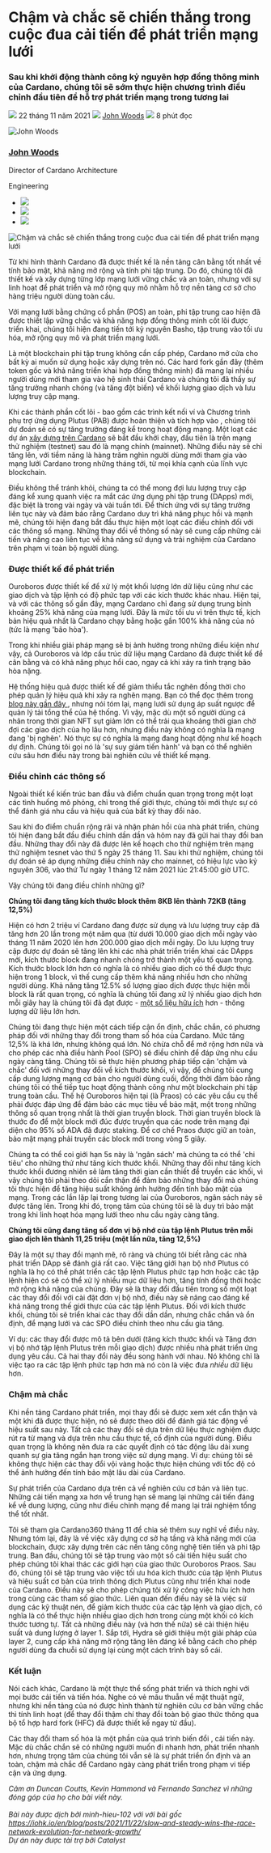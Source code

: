 # Chậm và chắc sẽ chiến thắng trong cuộc đua cải tiến để phát triển mạng lưới

### **Sau khi khởi động thành công kỷ nguyên hợp đồng thông minh của Cardano, chúng tôi sẽ sớm thực hiện chương trình điều chỉnh đầu tiên để hỗ trợ phát triển mạng trong tương lai**

![](img/2021-11-22-slow-and-steady-wins-the-race-network-evolution-for-network-growth.002.png) 22 tháng 11 năm 2021 ![](img/2021-11-22-slow-and-steady-wins-the-race-network-evolution-for-network-growth.002.png) [John Woods](tmp//en/blog/authors/john-woods/page-1/) ![](img/2021-11-22-slow-and-steady-wins-the-race-network-evolution-for-network-growth.003.png) 8 phút đọc

![John Woods](img/2021-11-22-slow-and-steady-wins-the-race-network-evolution-for-network-growth.004.png)[](tmp//en/blog/authors/john-woods/page-1/)

### [**John Woods**](tmp//en/blog/authors/john-woods/page-1/)

Director of Cardano Architecture

Engineering

- ![](img/2021-11-22-slow-and-steady-wins-the-race-network-evolution-for-network-growth.005.png)[](mailto:john.woods@iohk.io "E-mail")
- ![](img/2021-11-22-slow-and-steady-wins-the-race-network-evolution-for-network-growth.006.png)[](https://www.linkedin.com/in/johnalanwoods/ "LinkedIn")
- ![](img/2021-11-22-slow-and-steady-wins-the-race-network-evolution-for-network-growth.007.png)[](https://github.com/johnalanwoods "GitHub")

![Chậm và chắc sẽ chiến thắng trong cuộc đua cải tiến để phát triển mạng lưới](img/2021-11-22-slow-and-steady-wins-the-race-network-evolution-for-network-growth.008.jpeg)

Từ khi hình thành Cardano đã được thiết kế là nền tảng cân bằng tốt nhất về tính bảo mật, khả năng mở rộng và tính phi tập trung. Do đó, chúng tôi đã thiết kế và xây dựng từng lớp mạng lưới vững chắc và an toàn, nhưng với sự linh hoạt để phát triển và mở rộng quy mô nhằm hỗ trợ nền tảng cơ sở cho hàng triệu người dùng toàn cầu.

Với mạng lưới bằng chứng cổ phần (POS) an toàn, phi tập trung cao hiện đã được thiết lập vững chắc và khả năng hợp đồng thông minh cốt lõi được triển khai, chúng tôi hiện đang tiến tới kỷ nguyên Basho, tập trung vào tối ưu hóa, mở rộng quy mô và phát triển mạng lưới.

Là một blockchain phi tập trung không cần cấp phép, Cardano mở cửa cho bất kỳ ai muốn sử dụng hoặc xây dựng trên nó. Các hard fork gần đây (thêm token gốc và khả năng triển khai hợp đồng thông minh) đã mang lại nhiều người dùng mới tham gia vào hệ sinh thái Cardano và chúng tôi đã thấy sự tăng trưởng nhanh chóng (và tăng đột biến) về khối lượng giao dịch và lưu lượng truy cập mạng.

Khi các thành phần cốt lõi - bao gồm các trình kết nối ví và Chương trình phụ trợ ứng dụng Plutus (PAB) được hoàn thiện và tích hợp vào , chúng tôi dự đoán sẽ có sự tăng trưởng đáng kể trong hoạt động mạng. Một loạt các dự án [xây dựng trên Cardano](https://github.com/input-output-hk/essential-cardano) sẽ bắt đầu khởi chạy, đầu tiên là trên mạng thử nghiệm (testnet) sau đó là mạng chính (mainnet). Những điều này sẽ chỉ tăng lên, với tiềm năng là hàng trăm nghìn người dùng mới tham gia vào mạng lưới Cardano trong những tháng tới, từ mọi khía cạnh của lĩnh vực blockchain.

Điều không thể tránh khỏi, chúng ta có thể mong đợi lưu lượng truy cập đáng kể xung quanh việc ra mắt các ứng dụng phi tập trung (DApps) mới, đặc biệt là trong vài ngày và vài tuần tới. Để thích ứng với sự tăng trưởng liên tục này và đảm bảo rằng Cardano duy trì khả năng phục hồi và mạnh mẽ, chúng tôi hiện đang bắt đầu thực hiện một loạt các điều chỉnh đối với các thông số mạng. Những thay đổi về thông số này sẽ cung cấp những cải tiến và nâng cao liên tục về khả năng sử dụng và trải nghiệm của Cardano trên phạm vi toàn bộ người dùng.

### **Được thiết kế để phát triển**

Ouroboros được thiết kế để xử lý một khối lượng lớn dữ liệu cũng như các giao dịch và tập lệnh có độ phức tạp với các kích thước khác nhau. Hiện tại, và với các thông số gần đây, mạng Cardano chỉ đang sử dụng trung bình khoảng 25% khả năng của mạng lưới. Đây là mức tối ưu vì trên thực tế, kịch bản hiệu quả nhất là Cardano chạy bằng hoặc gần 100% khả năng của nó (tức là mạng 'bão hòa').

Trong khi nhiều giải pháp mạng sẽ bị ảnh hưởng trong những điều kiện như vậy, cả Ouroboros và lớp cấu trúc dữ liệu mạng Cardano đã được thiết kế để cân bằng và có khả năng phục hồi cao, ngay cả khi xảy ra tình trạng bão hòa nặng.

Hệ thống hiệu quả được thiết kế để giảm thiểu tắc nghẽn đồng thời cho phép quản lý hiệu quả khi xảy ra nghẽn mạng. Bạn có thể đọc thêm trong [blog này gần đây ](https://iohk.io/en/blog/posts/2021/10/21/cardano-robust-resilient-and-flexible/) , nhưng nói tóm lại, mạng lưới sử dụng áp suất ngược để quản lý tải tổng thể của hệ thống. Vì vậy, mặc dù một số người dùng cá nhân trong thời gian NFT sụt giảm lớn có thể trải qua khoảng thời gian chờ đợi các giao dịch của họ lâu hơn, nhưng điều này không có nghĩa là mạng đang 'bị nghẽn'. Nó thực sự có nghĩa là mạng đang hoạt động như kế hoạch dự định. Chúng tôi gọi nó là 'sự suy giảm tiến hành' và bạn có thể nghiên cứu sâu hơn điều này trong bài nghiên cứu về thiết kế mạng.

### **Điều chỉnh các thông số**

Ngoài thiết kế kiến trúc ban đầu và điểm chuẩn quan trọng trong một loạt các tình huống mô phỏng, chỉ trong thế giới thực, chúng tôi mới thực sự có thể đánh giá nhu cầu và hiệu quả của bất kỳ thay đổi nào.

Sau khi đo điểm chuẩn rộng rãi và nhận phản hồi của nhà phát triển, chúng tôi hiện đang bắt đầu điều chỉnh dần dần và hôm nay đã gửi hai thay đổi ban đầu. Những thay đổi này đã được lên kế hoạch cho thử nghiệm trên mạng thử nghiệm tesnet vào thứ 5 ngày 25 tháng 11. Sau khi thử nghiệm, chúng tôi dự đoán sẽ áp dụng những điều chỉnh này cho mainnet, có hiệu lực vào kỷ nguyên 306, vào thứ Tư ngày 1 tháng 12 năm 2021 lúc 21:45:00 giờ UTC.

Vậy chúng tôi đang điều chỉnh những gì?

**Chúng tôi đang tăng kích thước block thêm 8KB lên thành 72KB (tăng 12,5%)**

Hiện có hơn 2 triệu ví Cardano đang được sử dụng và lưu lượng truy cập đã tăng hơn 20 lần trong một năm qua (từ dưới 10.000 giao dịch mỗi ngày vào tháng 11 năm 2020 lên hơn 200.000 giao dịch mỗi ngày. Do lưu lượng truy cập được dự đoán sẽ tăng lên khi các nhà phát triển triển khai các DApps mới, kích thước block đang nhanh chóng trở thành một yếu tố quan trọng. Kích thước block lớn hơn có nghĩa là có nhiều giao dịch có thể được thực hiện trong 1 block, vì thế cung cấp thêm khả năng nhiều hơn cho những người dùng. Khả năng tăng 12.5% số lượng giao dịch được thực hiện mỗi block là rất quan trọng, có nghĩa là chúng tôi đang xử lý nhiều giao dịch hơn mỗi giây hay là chúng tôi đã đạt được - [một số liệu hữu ích](https://www.youtube.com/watch?v=gpSnyCn2s9U) hơn - thông lượng dữ liệu lớn hơn.

Chúng tôi đang thực hiện một cách tiếp cận ổn định, chắc chắn, có phương pháp đối với những thay đổi trong tham số hóa của Cardano. Mức tăng 12,5% là khá lớn, nhưng không quá lớn. Nó chừa chỗ để mở rộng hơn nữa và cho phép các nhà điều hành Pool (SPO) sẽ điều chỉnh để đáp ứng nhu cầu ngày càng tăng. Chúng tôi sẽ thực hiện phương pháp tiếp cận 'chậm và chắc' đối với những thay đổi về kích thước khối, vì vậy,  để chúng tôi cung cấp dung lượng mạng cơ bản cho người dùng cuối, đồng thời đảm bảo rằng chúng tôi có thể tiếp tục hoạt động thành công như một blockchain phi tập trung toàn cầu. Thế hệ Ouroboros hiện tại (là Praos) có các yêu cầu cụ thể phải được đáp ứng để đảm bảo các mục tiêu về bảo mật, một trong những thông số quan trọng nhất là thời gian truyền block. Thời gian truyền block là thước đo để một block mới đúc được truyền qua các node trên mạng đại diện cho 95% số ADA đã được staking. Để cơ chế Praos được giữ an toàn, bảo mật mạng phải truyền các block mới trong vòng 5 giây.

Chúng ta có thể coi giới hạn 5s này là 'ngân sách' mà chúng ta có thể 'chi tiêu' cho những thứ như tăng kích thước khối. Những thay đổi như tăng kích thước khối đương nhiên sẽ làm tăng thời gian cần thiết để truyền các khối, vì vậy chúng tôi phải theo dõi cẩn thận để đảm bảo những thay đổi mà chúng tôi thực hiện để tăng hiệu suất không ảnh hưởng đến tính bảo mật của mạng. Trong các lần lặp lại trong tương lai của Ouroboros, ngân sách này sẽ được tăng lên. Trong khi đó, trọng tâm của chúng tôi sẽ là duy trì bảo mật trong khi linh hoạt hóa mạng lưới theo nhu cầu ngày càng tăng.

**Chúng tôi cũng đang tăng số đơn vị bộ nhớ của tập lệnh Plutus trên mỗi giao dịch lên thành 11,25 triệu (một lần nữa, tăng 12,5%)**

Đây là một sự thay đổi mạnh mẽ, rõ ràng và chúng tôi biết rằng các nhà phát triển DApp sẽ đánh giá rất cao. Việc tăng giới hạn bộ nhớ Plutus có nghĩa là họ có thể phát triển các tập lệnh Plutus phức tạp hơn hoặc các tập lệnh hiện có sẽ có thể xử lý nhiều mục dữ liệu hơn, tăng tính đồng thời hoặc mở rộng khả năng của chúng. Đây sẽ là thay đổi đầu tiên trong số một loạt các thay đổi đối với cài đặt đơn vị bộ nhớ, điều này sẽ nâng cao đáng kể khả năng trong thế giới thực của các tập lệnh Plutus. Đối với kích thước khối, chúng tôi sẽ triển khai các thay đổi dần dần, nhưng chắc chắn và ổn định, để mạng lưới và các SPO điều chỉnh theo nhu cầu gia tăng.

Ví dụ: các thay đổi được mô tả bên dưới (tăng kích thước khối và Tăng đơn vị bộ nhớ tập lệnh Plutus trên mỗi giao dịch) được nhiều nhà phát triển ứng dụng yêu cầu. Cả hai thay đổi này đều song hành với nhau. Nó không chỉ là việc tạo ra các tập lệnh phức tạp hơn mà nó còn là việc đưa *nhiều* dữ liệu hơn.

### **Chậm mà chắc**

Khi nền tảng Cardano phát triển, mọi thay đổi sẽ được xem xét cẩn thận và một khi đã được thực hiện, nó sẽ được theo dõi để đánh giá tác động về hiệu suất sau này. Tất cả các thay đổi sẽ dựa trên dữ liệu thực nghiệm được rút ra từ mạng và dựa trên nhu cầu thực tế, cố định của người dùng. Điều quan trọng là không nên đưa ra các quyết định có tác động lâu dài xung quanh sự gia tăng ngắn hạn trong việc sử dụng mạng. Ví dụ: chúng tôi sẽ không thực hiện các thay đổi vội vàng hoặc thực hiện chúng với tốc độ có thể ảnh hưởng đến tính bảo mật lâu dài của Cardano.

Sự phát triển của Cardano dựa trên cả về nghiên cứu cơ bản và liên tục. Những cải tiến mạng xa hơn về trung hạn sẽ mang lại những cải tiến đáng kể về dung lượng, cũng như điều chỉnh mạng để mang lại trải nghiệm tổng thể tốt nhất.

Tôi sẽ tham gia Cardano360 tháng 11 để chia sẻ thêm suy nghĩ về điều này. Nhưng tóm lại, đây là về việc xây dựng cơ sở hạ tầng và khả năng mới của blockchain, được xây dựng trên các nền tảng công nghệ tiên tiến và phi tập trung. Ban đầu, chúng tôi sẽ tập trung vào một số cải tiến hiệu suất cho phép chúng tôi khai thác các giới hạn của giao thức Ouroboros Praos. Sau đó, chúng tôi sẽ tập trung vào việc tối ưu hóa kích thước của tập lệnh Plutus và hiệu suất cơ bản của trình thông dịch Plutus cũng như triển khai node của Cardano. Điều này sẽ cho phép chúng tôi xử lý công việc hữu ích hơn trong cùng các tham số giao thức. Liên quan đến điều này sẽ là việc sử dụng các kỹ thuật nén, để giảm kích thước của các tập lệnh và giao dịch, có nghĩa là có thể thực hiện nhiều giao dịch hơn trong cùng một khối có kích thước tương tự. Tất cả những điều này (và hơn thế nữa) sẽ cải thiện hiệu suất và dung lượng ở layer 1. Sắp tới, Hydra sẽ giới thiệu một giải pháp của layer 2, cung cấp khả năng mở rộng tăng lên đáng kể bằng cách cho phép người dùng đa chuỗi sử dụng lại cùng một cách trình bày sổ cái.

### **Kết luận**

Nói cách khác, Cardano là một thực thể sống phát triển và thích nghi với mọi bước cải tiến và tiến hóa. Nghe có vẻ mâu thuẫn về mặt thuật ngữ, nhưng khi nền tảng của nó được hình thành từ nghiên cứu cơ bản vững chắc thì tính linh hoạt (để thay đổi thậm chí thay đổi toàn bộ giao thức thông qua bộ tổ hợp hard fork (HFC) đã được thiết kế ngay từ đầu).

Các thay đổi tham số hóa là một phần của quá trình biến đổi , cải tiến này. Mặc dù chắc chắn sẽ có những người muốn đi nhanh hơn, phát triển nhanh hơn, nhưng trọng tâm của chúng tôi vẫn sẽ  là sự phát triển ổn định và an toàn, chậm mà chắc để Cardano ngày càng phát triển trong phạm vi tiếp cận và ứng dụng.

*Cảm ơn Duncan Coutts, Kevin Hammond và Fernando Sanchez vì những đóng góp của họ cho bài viết này.<br><br>Bài này được dịch bởi minh-hieu-102 với <a>với bài gốc</a><br>https://iohk.io/en/blog/posts/2021/11/22/slow-and-steady-wins-the-race-network-evolution-for-network-growth/<br>Dự án này được tài trợ bởi Catalyst<br>*
